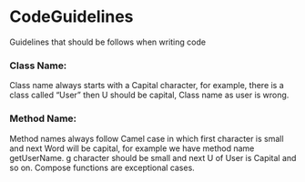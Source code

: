 # CodeGuidelines
Guidelines that should be follows when writing code

### Class Name:
Class name always starts with a Capital character, for example, there is a class called “User” then U should be capital, Class name as user is wrong.

### Method Name:
Method names always follow Camel case in which first character is small and next Word will be capital, for example we have method name getUserName. g character should be small and next U of User is Capital and so on.
Compose functions are exceptional cases.

